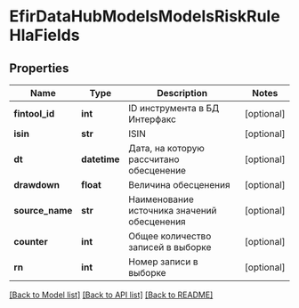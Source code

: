 # EfirDataHubModelsModelsRiskRuleHlaFields

## Properties
Name | Type | Description | Notes
------------ | ------------- | ------------- | -------------
**fintool_id** | **int** | ID инструмента в БД Интерфакс | [optional] 
**isin** | **str** | ISIN | [optional] 
**dt** | **datetime** | Дата, на которую рассчитано обесценение | [optional] 
**drawdown** | **float** | Величина обесценения | [optional] 
**source_name** | **str** | Наименование источника значений обесценения | [optional] 
**counter** | **int** | Общее количество записей в выборке | [optional] 
**rn** | **int** | Номер записи в выборке | [optional] 

[[Back to Model list]](../README.md#documentation-for-models) [[Back to API list]](../README.md#documentation-for-api-endpoints) [[Back to README]](../README.md)


